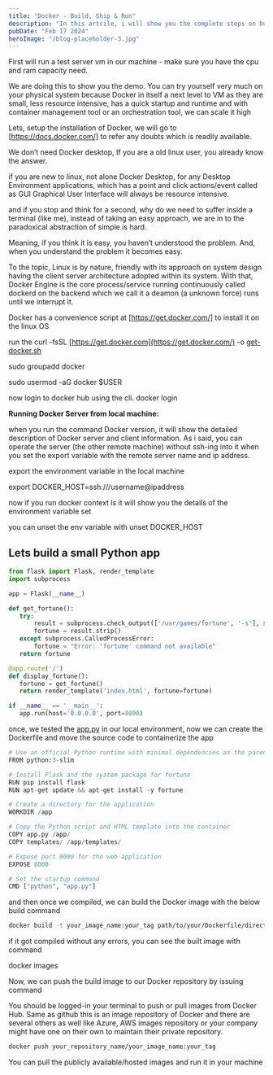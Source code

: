 ```yaml
---
title: "Docker - Build, Ship & Run"
description: "In this artcile, i will show you the complete steps on building a small web app and ship it to docker-hub image registary and run it in other system independently"
pubDate: "Feb 17 2024"
heroImage: "/blog-placeholder-3.jpg"
---
```


First will run a test server vm in our machine - make sure you have the cpu and ram capacity need.

We are doing this to show you the demo. You can try yourself very much on your physical system because Docker in itself a next level to VM as they are small, less resource intensive, has a quick startup and runtime and with container management tool or an orchestration tool, we can scale it high

Lets, setup the installation of Docker, we will go to [https://docs.docker.com/] to refer any doubts which is readily available.

We don’t need Docker desktop, If you are a old linux user, you already know the answer.

if you are new to linux, not alone Docker Desktop, for any Desktop Environment applications, which has a point and click actions/event called as GUI Graphical User Interface will always be resource intensive.

and if you stop and think for a second, why do we need to suffer inside a terminal (like me), instead of taking an easy approach, we are in to the paradoxical abstraction of simple is hard.

Meaning, if you think it is easy, you haven’t understood the problem. And, when you understand the problem it becomes easy.

To the topic, Linux is by nature, friendly with its approach on system design having the client server architecture adopted within its system. With that, Docker Engine is the core process/service running continuously called dockerd on the backend which we call it a deamon (a unknown force) runs until we interrupt it.

Docker has a convenience script at [https://get.docker.com/] to install it on the linux OS

run the curl -fsSL [https://get.docker.com](https://get.docker.com/) -o [get-docker.sh](http://get-docker.sh/)

sudo groupadd docker

sudo usermod -aG docker $USER

now login to docker hub using the cli. docker login

**Running Docker Server from local machine:**

when you run the command Docker version, it will show the detailed description of Docker server and client information. As i said, you can operate the server (the other remote machine) without ssh-ing into it when you set the export variable with the remote server name and ip address.

export the environment variable in the local machine

export DOCKER_HOST=ssh:///username@ipaddress

now if you run docker context ls it will show you the details of the environment variable set

you can unset the env variable with unset DOCKER_HOST

## Lets build a small Python app

```python
from flask import Flask, render_template
import subprocess

app = Flask(__name__)

def get_fortune():
   try:
       result = subprocess.check_output(['/usr/games/fortune', '-s'], stderr=subprocess.STDOUT, text=True)
       fortune = result.strip()
   except subprocess.CalledProcessError:
       fortune = "Error: 'fortune' command not available"
   return fortune

@app.route('/')
def display_fortune():
   fortune = get_fortune()
   return render_template('index.html', fortune=fortune)

if __name__ == '__main__':
   app.run(host='0.0.0.0', port=8000)
```

once, we tested the [app.py](http://app.py) in our local environment, now we can create the Dockerfile and move the source code to containerize the app

```python
# Use an official Python runtime with minimal dependencies as the parent image
FROM python:3-slim

# Install Flask and the system package for fortune
RUN pip install flask
RUN apt-get update && apt-get install -y fortune

# Create a directory for the application
WORKDIR /app

# Copy the Python script and HTML template into the container
COPY app.py /app/
COPY templates/ /app/templates/

# Expose port 8000 for the web application
EXPOSE 8000

# Set the startup command
CMD ["python", "app.py"]
```

and then once we compiled, we can build the Docker image with the below build command

```bash
docker build -t your_image_name:your_tag path/to/your/Dockerfile/directory
```

if it got compiled without any errors, you can see the built image with command

docker images

Now, we can push the build image to our Docker repository by issuing command

You should be logged-in your terminal to push or pull images from Docker Hub. Same as github this is an image repository of Docker and there are several others as well like Azure, AWS images repository or your company might have one on their own to maintain their private repository.

```bash
docker push your_repository_name/your_image_name:your_tag
```

You can pull the publicly available/hosted images and run it in your machine
